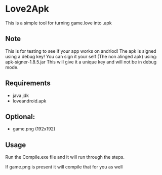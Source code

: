 # Love2Apk

This is a simple tool for turning game.love into .apk

## Note 
This is for testing to see if your app works on andriod! The apk is signed using a debug key! You can sign it your self (The non alinged apk) using: apk-signer-1.8.5.jar This will give it a unique key and will not be in debug mode.

## Requirements
- java jdk
- loveandroid.apk

## Optional: 
- game.png (192x192)

## Usage 
Run the Compile.exe file and it will run through the steps.

If game.png is present it will compile that for you as well
